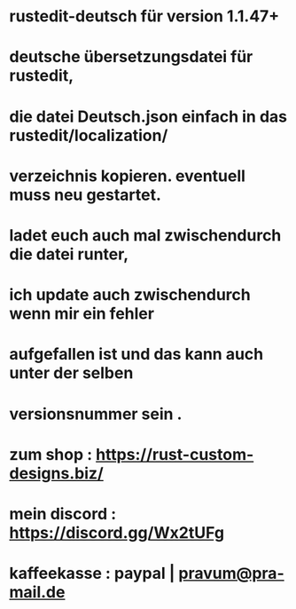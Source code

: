 # rustedit-deutsch für version 1.1.47+
# deutsche übersetzungsdatei für rustedit,
# die datei Deutsch.json einfach in das rustedit/localization/ 
# verzeichnis kopieren. eventuell muss neu gestartet.
# ladet euch auch mal zwischendurch die datei runter,
# ich update auch zwischendurch wenn mir ein fehler
# aufgefallen ist und das kann auch unter der selben 
# versionsnummer sein .
# zum shop : https://rust-custom-designs.biz/
# mein discord :  https://discord.gg/Wx2tUFg
# kaffeekasse  : paypal | pravum@pra-mail.de






